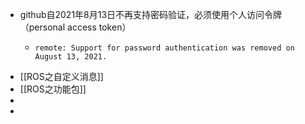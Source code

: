 - github自2021年8月13日不再支持密码验证，必须使用个人访问令牌（personal access token）
	- ```shell-session
	  remote: Support for password authentication was removed on August 13, 2021.
	  ```
- [[ROS之自定义消息]]
- [[ROS之功能包]]
-
-